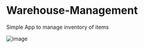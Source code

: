 # Warehouse-Management
Simple App to manage inventory of items

![image]("https://drive.google.com/open?id=1Ep9bQhTr8DXmmgzBSKc18jVI6h5SI5za")

